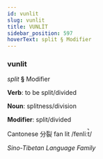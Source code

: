 ```yaml
---
id: vunlit
slug: vunlit
title: VUNLİT
sidebar_position: 597
hoverText: split § Modifier
---
```


### vunlit

*split* **§** Modifier

**Verb**: to be split/divided

**Noun**: splitness/division

**Modifier**: split/divided

Cantonese 分裂 fan lit /fɐnliːt̚/

*Sino-Tibetan Language Family*